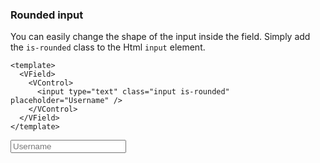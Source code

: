 ### Rounded input

You can easily change the shape of the input inside the field.
Simply add the `is-rounded` class to the Html `input` element.

<!--code-->

```vue
<template>
  <VField>
    <VControl>
      <input type="text" class="input is-rounded" placeholder="Username" />
    </VControl>
  </VField>
</template>
```

<!--/code-->

<!--example-->

<VField>
  <VControl>
    <input
        type="text"
        class="input is-rounded"
        placeholder="Username"
      />
  </VControl>
</VField>

<!--/example-->
